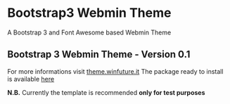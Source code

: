 Bootstrap3 Webmin Theme
=======================

A Bootstrap 3 and Font Awesome based Webmin Theme

Bootstrap 3 Webmin Theme - Version 0.1
------------------------------------------------------

For more informations visit [theme.winfuture.it](http://theme.winfuture.it)
The package ready to install is available [here](http://theme.winfuture.it)

**N.B.** Currently the template is recommended **only for test purposes**
